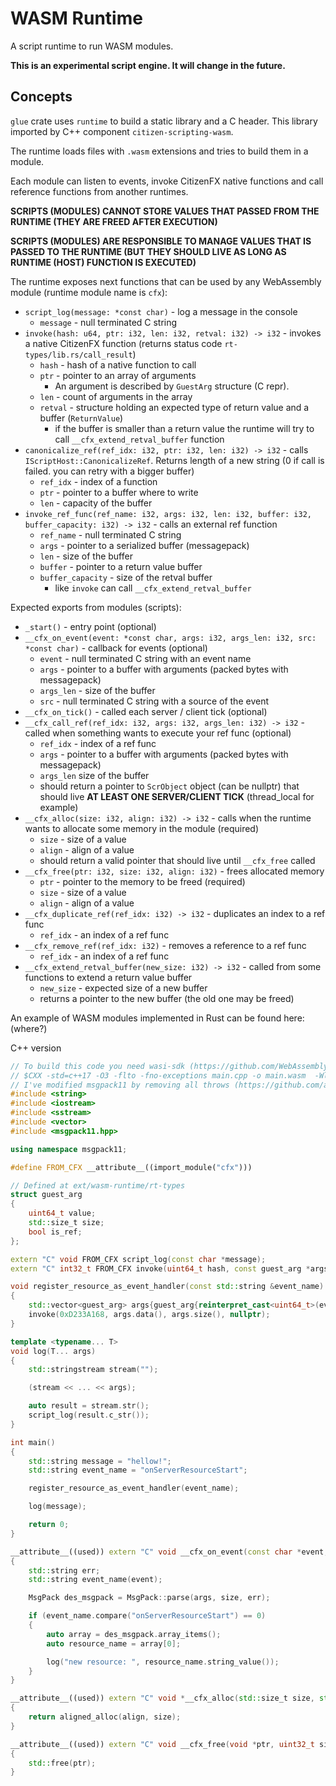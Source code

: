 # WASM Runtime
A script runtime to run WASM modules.

**This is an experimental script engine. It will change in the future.**

## Concepts
`glue` crate uses `runtime` to build a static library and a C header. This library imported by C++ component `citizen-scripting-wasm`.

The runtime loads files with `.wasm` extensions and tries to build them in a module.

Each module can listen to events, invoke CitizenFX native functions and call reference functions from another runtimes.

**SCRIPTS (MODULES) CANNOT STORE VALUES THAT PASSED FROM THE RUNTIME (THEY ARE FREED AFTER EXECUTION)**

**SCRIPTS (MODULES) ARE RESPONSIBLE TO MANAGE VALUES THAT IS PASSED TO THE RUNTIME (BUT THEY SHOULD LIVE AS LONG AS RUNTIME (HOST) FUNCTION IS EXECUTED)**

The runtime exposes next functions that can be used by any WebAssembly module (runtime module name is `cfx`):
- `script_log(message: *const char)` - log a message in the console
    - `message` - null terminated C string
- `invoke(hash: u64, ptr: i32, len: i32, retval: i32) -> i32` - invokes a native CitizenFX function (returns status code `rt-types/lib.rs/call_result`)
    - `hash` - hash of a native function to call
    - `ptr` - pointer to an array of arguments
        - An argument is described by `GuestArg` structure (C repr).
    - `len` - count of arguments in the array
    - `retval` - structure holding an expected type of return value and a buffer (`ReturnValue`)
        - if the buffer is smaller than a return value the runtime will try to call `__cfx_extend_retval_buffer` function
- `canonicalize_ref(ref_idx: i32, ptr: i32, len: i32) -> i32` - calls `IScriptHost::CanonicalizeRef`. Returns length of a new string (0 if call is failed. you can retry with a bigger buffer)
    - `ref_idx` - index of a function
    - `ptr` - pointer to a buffer where to write
    - `len` - capacity of the buffer
- `invoke_ref_func(ref_name: i32, args: i32, len: i32, buffer: i32, buffer_capacity: i32) -> i32` - calls an external ref function
    - `ref_name` - null terminated C string
    - `args` - pointer to a serialized buffer (messagepack)
    - `len` - size of the buffer
    - `buffer` - pointer to a return value buffer
    - `buffer_capacity` - size of the retval buffer
        - like `invoke` can call `__cfx_extend_retval_buffer`

Expected exports from modules (scripts):
- `_start()` - entry point (optional)
- `__cfx_on_event(event: *const char, args: i32, args_len: i32, src: *const char)` - callback for events (optional)
    - `event` - null terminated C string with an event name
    - `args` - pointer to a buffer with arguments (packed bytes with messagepack)
    - `args_len` - size of the buffer
    - `src` - null terminated C string with a source of the event
- `__cfx_on_tick()` - called each server / client tick (optional)
- `__cfx_call_ref(ref_idx: i32, args: i32, args_len: i32) -> i32` - called when something wants to execute your ref func (optional)
    - `ref_idx` - index of a ref func
    - `args` - pointer to a buffer with arguments (packed bytes with messagepack)
    - `args_len` size of the buffer
    - should return a pointer to `ScrObject` object (can be nullptr) that should live **AT LEAST ONE SERVER/CLIENT TICK** (thread_local for example)
- `__cfx_alloc(size: i32, align: i32) -> i32` - calls when the runtime wants to allocate some memory in the module (required)
    - `size` - size of a value
    - `align` - align of a value
    - should return a valid pointer that should live until `__cfx_free` called
- `__cfx_free(ptr: i32, size: i32, align: i32)` - frees allocated memory
    - `ptr` - pointer to the memory to be freed (required)
    - `size` - size of a value
    - `align` - align of a value
- `__cfx_duplicate_ref(ref_idx: i32) -> i32` - duplicates an index to a ref func
    - `ref_idx` - an index of a ref func
- `__cfx_remove_ref(ref_idx: i32)` - removes a reference to a ref func
    - `ref_idx` - an index of a ref func
- `__cfx_extend_retval_buffer(new_size: i32) -> i32` - called from some functions to extend a return value buffer
    - `new_size` - expected size of a new buffer
    - returns a pointer to the new buffer (the old one may be freed)

An example of WASM modules implemented in Rust can be found here: (where?)

C++ version
```c++
// To build this code you need wasi-sdk (https://github.com/WebAssembly/wasi-sdk/)
// $CXX -std=c++17 -O3 -flto -fno-exceptions main.cpp -o main.wasm  -Wl,--allow-undefined,--export-all
// I've modified msgpack11 by removing all throws (https://github.com/ar90n/msgpack11)
#include <string>
#include <iostream>
#include <sstream>
#include <vector>
#include <msgpack11.hpp>

using namespace msgpack11;

#define FROM_CFX __attribute__((import_module("cfx")))

// Defined at ext/wasm-runtime/rt-types
struct guest_arg
{
    uint64_t value;
    std::size_t size;
    bool is_ref;
};

extern "C" void FROM_CFX script_log(const char *message);
extern "C" int32_t FROM_CFX invoke(uint64_t hash, const guest_arg *args, std::size_t len, void *retval);

void register_resource_as_event_handler(const std::string &event_name)
{
    std::vector<guest_arg> args{guest_arg{reinterpret_cast<uint64_t>(event_name.c_str()), 8, true}};
    invoke(0xD233A168, args.data(), args.size(), nullptr);
}

template <typename... T>
void log(T... args)
{
    std::stringstream stream("");

    (stream << ... << args);

    auto result = stream.str();
    script_log(result.c_str());
}

int main()
{
    std::string message = "hellow!";
    std::string event_name = "onServerResourceStart";

    register_resource_as_event_handler(event_name);

    log(message);

    return 0;
}

__attribute__((used)) extern "C" void __cfx_on_event(const char *event, const char *args, std::size_t size, const char *source)
{
    std::string err;
    std::string event_name(event);

    MsgPack des_msgpack = MsgPack::parse(args, size, err);

    if (event_name.compare("onServerResourceStart") == 0)
    {
        auto array = des_msgpack.array_items();
        auto resource_name = array[0];

        log("new resource: ", resource_name.string_value());
    }
}

__attribute__((used)) extern "C" void *__cfx_alloc(std::size_t size, std::size_t align)
{
    return aligned_alloc(align, size);
}

__attribute__((used)) extern "C" void __cfx_free(void *ptr, uint32_t size, uint32_t align)
{
    std::free(ptr);
}
```

